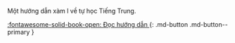 Một hướng dẫn xàm l về tự học Tiếng Trung.

[:fontawesome-solid-book-open: Đọc hướng dẫn ](guide.md){: .md-button .md-button--primary }  
